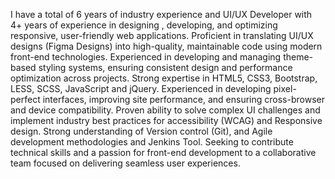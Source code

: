 I have a total of 6 years of industry experience and  UI/UX Developer with 4+ years of experience in designing , developing, and optimizing responsive, user-friendly web applications. Proficient in translating UI/UX designs (Figma Designs) into high-quality, maintainable code using modern front-end technologies.
Experienced in developing and managing theme-based styling systems, ensuring consistent design and performance optimization across projects.
Strong expertise in HTML5, CSS3, Bootstrap, LESS, SCSS, JavaScript and jQuery.
Experienced in developing pixel-perfect interfaces, improving site performance, and ensuring cross-browser and device compatibility. Proven ability to solve complex UI challenges and implement industry best practices for accessibility (WCAG) and Responsive design.
Strong understanding of Version control (Git), and Agile development methodologies and Jenkins Tool.
Seeking to contribute technical skills and a passion for front-end development to a collaborative team focused on delivering seamless user experiences.
